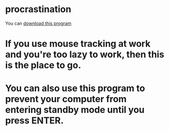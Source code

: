 # procrastination
You can [download this program](https://drive.google.com/drive/folders/1m2GyVQNbb6ptTKXkh6Y6Sd396XQA1GrM?usp=sharing)
# If you use mouse tracking at work and you're too lazy to work, then this is the place to go.
# You can also use this program to prevent your computer from entering standby mode until you press ENTER.
